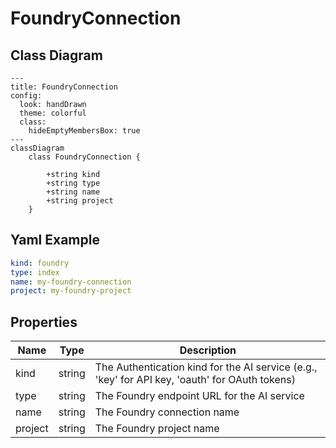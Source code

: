 # FoundryConnection

## Class Diagram

```mermaid
---
title: FoundryConnection
config:
  look: handDrawn
  theme: colorful
  class:
    hideEmptyMembersBox: true
---
classDiagram
    class FoundryConnection {
      
        +string kind
        +string type
        +string name
        +string project
    }
```

## Yaml Example

```yaml
kind: foundry
type: index
name: my-foundry-connection
project: my-foundry-project

```

## Properties

| Name | Type | Description |
| ---- | ---- | ----------- |
| kind | string | The Authentication kind for the AI service (e.g., &#39;key&#39; for API key, &#39;oauth&#39; for OAuth tokens)  |
| type | string | The Foundry endpoint URL for the AI service  |
| name | string | The Foundry connection name  |
| project | string | The Foundry project name  |
